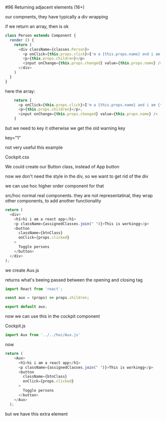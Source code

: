 #96 Returning adjacent elements (16+)

our compnents, they have typically a div wrapping

if we return an array, then is ok

```js
class Person extends Component {
  render () {
    return (
      <div className={classes.Person}>
        <p onClick={this.props.click}>I'm a {this.props.name} and i am {this.props.age} years old!</p>
        <p>{this.props.children}</p>
        <input onChange={this.props.changed} value={this.props.name} />
      </div>
    )
  }
}
```

here the array:

```js
    return [
      <p onClick={this.props.click}>I'm a {this.props.name} and i am {this.props.age} years old!</p>,
      <p>{this.props.children}</p>,
      <input onChange={this.props.changed} value={this.props.name} />
    ]
```

but we need to key it
otherwise we get the old warning key

key="1"

not very useful this example

Cockpit.css

We could create our Button class, instead of App button

now we don't need the style in the div, so we want to get rid of the div

we can use hoc
higher order component for that

src/hoc
normal real components. they are not representatinal, they wrap other components, to add another functionality

```js
return (
  <div>
    <h1>hi i am a react app</h1>
    <p className={assignedClasses.join(" ")}>This is workingg</p>
    <button
      className={btnClass}
      onClick={props.clicked}
    >
      Toggle persons
    </button>
  </div>
);
```

we create Aux.js

returns what's beeing passed between the opening and closing tag

```js
import React from 'react';

const aux = (props) => props.children;

export default aux;
```

now we can use this in the cockpit component

Cockpit.js

```js
import Aux from '../../hoc/Aux.js'
```

now

```js
return (
    <Aux>
      <h1>hi i am a react app</h1>
      <p className={assignedClasses.join(" ")}>This is workingg</p>
      <button
        className={btnClass}
        onClick={props.clicked}
      >
        Toggle persons
      </button>
    </Aux>
  );
```

but we have this extra element



















